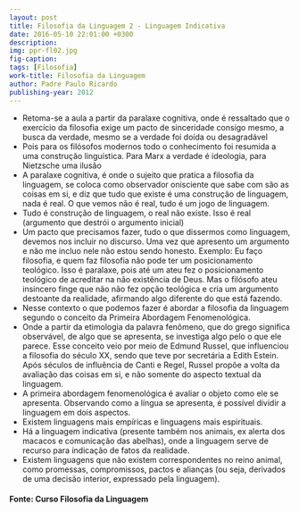 ```yaml
---
layout: post
title: Filosofia da Linguagem 2 - Linguagem Indicativa
date: 2016-05-10 22:01:00 +0300
description: 
img: ppr-fl02.jpg
fig-caption: 
tags: [Filosofia]
work-title: Filosofia da Linguagem
author: Padre Paulo Ricardo
publishing-year: 2012
---
```


* Retoma-se a aula a partir da paralaxe cognitiva, onde é ressaltado que o exercício da filosofia exige um pacto de sinceridade consigo mesmo, a busca da verdade, mesmo se a verdade foi doída ou desagradável
* Pois para os filósofos modernos todo o conhecimento foi resumida a uma construção linguística. Para Marx a verdade é ideologia, para Nietzsche uma ilusão
* A paralaxe cognitiva, é onde o sujeito que pratica a filosofia da linguagem, se coloca como observador onisciente que sabe com são as coisas em si, e diz que tudo que existe é uma construção de linguagem, nada é real. O que vemos não é real, tudo é um jogo de linguagem.
* Tudo é construção de linguagem, o real não existe. Isso é real (argumento que destrói o argumento inicial)
* Um pacto que precisamos fazer, tudo o que dissermos como linguagem, devemos nos incluir no discurso. Uma vez que apresento um argumento e não me incluo nele não estou sendo honesto. Exemplo: Eu faço filosofia, e quem faz filosofia não pode ter um posicionamento teológico. Isso é paralaxe, pois até um ateu fez o posicionamento teológico de acreditar na não existência de Deus. Mas o filósofo ateu insincero finge que não não fez opção teológica e cria um argumento destoante da realidade, afirmando algo diferente do que está fazendo.
* Nesse contexto o que podemos fazer é abordar a filosofia da linguagem segundo o conceito da Primeira Abordagem Fenomenológica. 
* Onde a partir da etimologia da palavra fenômeno, que do grego significa observável, de algo que se apresenta, se investiga algo pelo o que ele parece. Esse conceito veio por meio de Edmund Russel, que influenciou a filosofia do século XX, sendo que teve por secretária a Edith Estein. Após séculos de influência de Canti e Regel, Russel propõe a volta da avaliação das coisas em si, e não somente do aspecto textual da linguagem.
* A primeira abordagem fenomenológica é avaliar o objeto como ele se apresenta. Observando como a língua se apresenta, é possível dividir a linguagem em dois aspectos.
* Existem linguagens mais empíricas e linguagens mais espirituais.
* Há a linguagem indicativa (presente também nos animais, ex alerta dos macacos e comunicação das abelhas), onde a linguagem serve de recurso para indicação de fatos da realidade. 
* Existem linguagens que não existem correspondentes no reino animal, como promessas,  compromissos, pactos e alianças (ou seja, derivados de uma decisão interior, expressado pela linguagem).

#### Fonte: Curso Filosofia da Linguagem